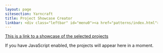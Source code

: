 ```yaml
---
layout: page
sitesection: Yarncraft
title: Project Showcase Creator
linkbar: <div class="leftbar" id="menu0"><a href="patterns/index.html">Patterns</a> | <a href="combination.html">Combination Knitting</a></div>
---
```

<a href="showcase?permalink=" id="generated-link">This is a link to a
showcase of the selected projects</a>

<div data-filter="url" data-mode="creator">If you have JavaScript
enabled, the projects will appear here in a moment.</div>
